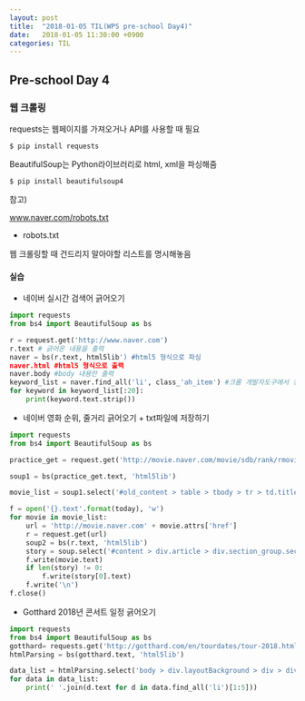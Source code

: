 ```yaml
---
layout: post
title:  "2018-01-05 TIL(WPS pre-school Day4)"
date:   2018-01-05 11:30:00 +0900
categories: TIL
---
```


## Pre-school Day 4

### 웹 크롤링 

requests는 웹페이지를 가져오거나 API를 사용할 때 필요

```
$ pip install requests
```

BeautifulSoup는 Python라이브러리로 html, xml을 파싱해줌

```
$ pip install beautifulsoup4
```

참고) 

www.naver.com/robots.txt

- robots.txt

웹 크롤링할 때 건드리지 말아야할 리스트를 명시해놓음

#### 실습

- 네이버 실시간 검색어 긁어오기

```python
import requests
from bs4 import BeautifulSoup as bs

r = request.get('http://www.naver.com')
r.text # 긁어온 내용을 출력
naver = bs(r.text, html5lib') #html5 형식으로 파싱
naver.html #html5 형식으로 출력
naver.body #body 내용만 출력
keyword_list = naver.find_all('li', class_'ah_item') #크롬 개발자도구에서 정보를 추출해냄
for keyword in keyword_list[:20]:
	print(keyword.text.strip())
```

- 네이버 영화 순위, 줄거리  긁어오기 + txt파일에 저장하기

```python
import requests
from bs4 import BeautifulSoup as bs

practice_get = request.get('http://movie.naver.com/movie/sdb/rank/rmovie.nhn')

soup1 = bs(practice_get.text, 'html5lib')

movie_list = soup1.select('#old_content > table > tbody > tr > td.title > div > a')

f = open('{}.text'.format(today), 'w')
for movie in movie_list:
	url = 'http://movie.naver.com' + movie.attrs['href']
	r = request.get(url)
	soup2 = bs(r.text, 'html5lib')
	story = soup.select('#content > div.article > div.section_group.section_group_frst > div > div > div.story_area > p')
	f.write(movie.text)
	if len(story) != 0:
		f.write(story[0].text)
	f.write('\n')
f.close()
```

- Gotthard 2018년 콘서트 일정 긁어오기

```python
import requests
from bs4 import BeautifulSoup as bs
gotthard= requests.get('http://gotthard.com/en/tourdates/tour-2018.html')
htmlParsing = bs(gotthard.text, 'html5lib')

data_list = htmlParsing.select('body > div.layoutBackground > div > div.layoutStage > div.layoutContent > div.boxContent > div > ul')
for data in data_list:
    print(' '.join(d.text for d in data.find_all('li')[1:5]))
```



